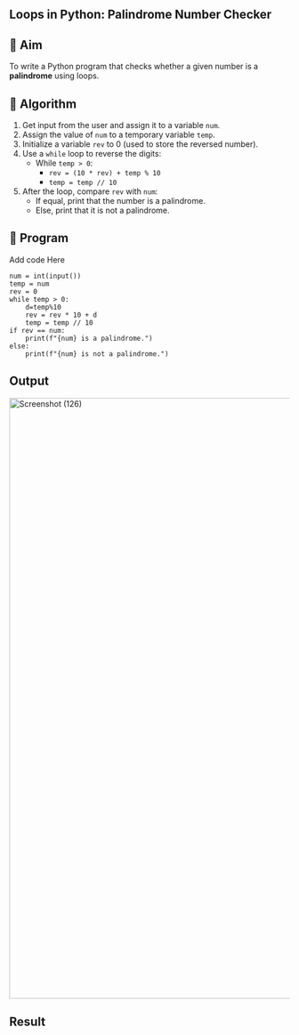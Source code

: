 ## Loops in Python: Palindrome Number Checker

## 🎯 Aim
To write a Python program that checks whether a given number is a **palindrome** using loops.

## 🧠 Algorithm
1. Get input from the user and assign it to a variable `num`.
2. Assign the value of `num` to a temporary variable `temp`.
3. Initialize a variable `rev` to 0 (used to store the reversed number).
4. Use a `while` loop to reverse the digits:
   - While `temp > 0`:
     - `rev = (10 * rev) + temp % 10`
     - `temp = temp // 10`
5. After the loop, compare `rev` with `num`:
   - If equal, print that the number is a palindrome.
   - Else, print that it is not a palindrome.

## 🧾 Program
Add code Here
```
num = int(input())
temp = num
rev = 0
while temp > 0:
    d=temp%10
    rev = rev * 10 + d
    temp = temp // 10
if rev == num:
    print(f"{num} is a palindrome.")
else:
    print(f"{num} is not a palindrome.")
```
## Output
<img width="1920" height="1080" alt="Screenshot (126)" src="https://github.com/user-attachments/assets/b5809775-0bab-421f-a9db-bbab55b7e6ec" />

## Result
